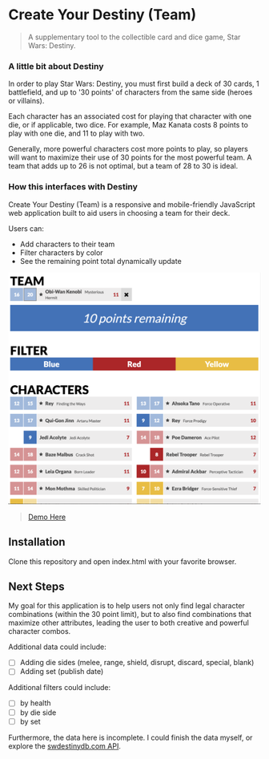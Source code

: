 # Create Your Destiny (Team)

>A supplementary tool to the collectible card and dice game, Star Wars: Destiny.

### A little bit about Destiny

In order to play Star Wars: Destiny, you must first build a deck of 30 cards, 1 battlefield, and up to '30 points' of characters from the same side (heroes or villains).

Each character has an associated cost for playing that character with one die, or if applicable, two dice. For example, Maz Kanata costs 8 points to play with one die, and 11 to play with two.

Generally, more powerful characters cost more points to play, so players will want to maximize their use of 30 points for the most powerful team. A team that adds up to 26 is not optimal, but a team of 28 to 30 is ideal.

### How this interfaces with Destiny

Create Your Destiny (Team) is a responsive and mobile-friendly JavaScript web application built to aid users in choosing a team for their deck.

Users can:
  * Add characters to their team
  * Filter characters by color
  * See the remaining point total dynamically update

![](q1-project-screenshot.png)

> [Demo Here](http://choose-your-destiny-team.surge.sh/)

## Installation

Clone this repository and open index.html with your favorite browser.

## Next Steps

My goal for this application is to help users not only find legal character combinations (within the 30 point limit), but to also find combinations that maximize other attributes, leading the user to both creative and powerful character combos.

Additional data could include:
- [ ] Adding die sides (melee, range, shield, disrupt, discard, special, blank)
- [ ] Adding set (publish date)

Additional filters could include:
- [ ] by health
- [ ] by die side
- [ ] by set

Furthermore, the data here is incomplete. I could finish the data myself, or explore the [swdestinydb.com API](https://swdestinydb.com/api/).
